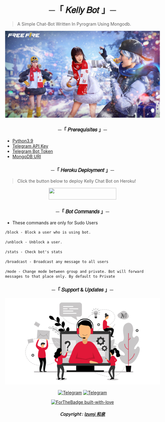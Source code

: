 <h1 align="center">
    ─「 𝐾𝑒𝑙𝑙𝑦 𝐵𝑜𝑡 」─
</h1>

> A Simple Chat-Bot Written In Pyrogram Using Mongodb.

<p align="center"><img src="https://github.com/AL3X-Github/Resources/blob/main/KellyBot/KellyBot2.jpeg">
<h3 align="center">
    ─「 𝑃𝑟𝑒𝑟𝑒𝑞𝑢𝑖𝑠𝑖𝑡𝑒𝑠 」─
</h3>

- [Python3.9](https://www.python.org/downloads/release/python-390/)
- [Telegram API Key](https://docs.pyrogram.org/intro/setup#api-keys)
- [Telegram Bot Token](https://t.me/botfather)
- [MongoDB URI](https://notreallyshikhar.gitbook.io/yukkimusicbot/deployment/mongodb)

<h3 align="center">
    ─「 𝐻𝑒𝑟𝑜𝑘𝑢 𝐷𝑒𝑝𝑙𝑜𝑦𝑚𝑒𝑛𝑡 」─
</h3> 

> Click the button below to deploy Kelly Chat Bot on Heroku!</h4>    

<p align="center"><a href="https://dashboard.heroku.com/new?template=https://github.com/AL3X-Github/TG-FileShare-Bot"> <img src="https://img.shields.io/badge/Deploy%20To%20Heroku-blueviolet?style=for-the-badge&logo=heroku" width="220" height="38.45"/></a></p>

<h3 align="center">
    ─「 𝐵𝑜𝑡 𝐶𝑜𝑚𝑚𝑎𝑛𝑑𝑠 」─
</h3>

- These commands are only for Sudo Users
```
/block - Block a user who is using bot.

/unblock - Unblock a user.

/stats - Check bot's stats

/broadcast - Broadcast any message to all users 

/mode - Change mode between group and private. Bot will forward messages to that place only. By default to Private
```

<h3 align="center">
    ─「 𝑆𝑢𝑝𝑝𝑜𝑟𝑡 & 𝑈𝑝𝑑𝑎𝑡𝑒𝑠 」─
</h3>
<div align="center">

![Support Cover](https://github.com/AL3X-Github/Resources/blob/main/Photos/Support.png)

</div>
<div align="center">

[![Telegram](https://img.shields.io/badge/Group-%232C3454?style=for-the-badge&logo=telegram&logoColor=white)](https://telegram.dog/MaximXGroup) [![Telegram](https://img.shields.io/badge/Channel-%232C3454?style=for-the-badge&logo=telegram&logoColor=white)](https://telegram.dog/MaximXChannels)

[![ForTheBadge built-with-love](http://ForTheBadge.com/images/badges/built-with-love.svg)](https://github.com/AL3X-Github)

<h6>

**𝖢𝗈𝗉𝗒𝗋𝗂𝗀𝗁𝗍 :** [**Iᴢυɱi 和泉**](https://telegram.dog/MaximXRobot) 

</h6>
</div>

